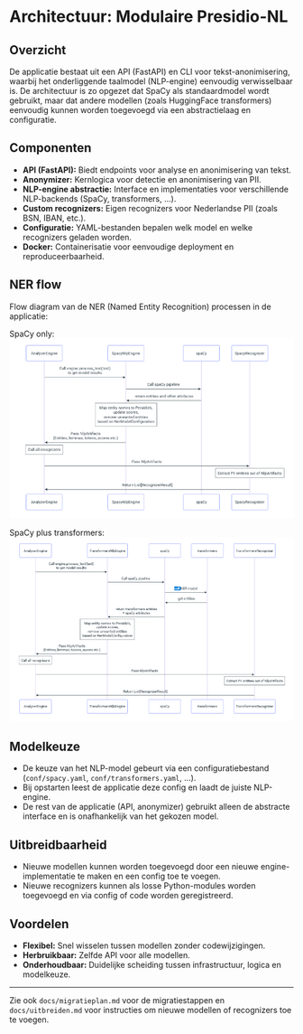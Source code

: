 # Architectuur: Modulaire Presidio-NL

## Overzicht

De applicatie bestaat uit een API (FastAPI) en CLI voor tekst-anonimisering, waarbij het onderliggende taalmodel (NLP-engine) eenvoudig verwisselbaar is. De architectuur is zo opgezet dat SpaCy als standaardmodel wordt gebruikt, maar dat andere modellen (zoals HuggingFace transformers) eenvoudig kunnen worden toegevoegd via een abstractielaag en configuratie.

## Componenten

- **API (FastAPI):** Biedt endpoints voor analyse en anonimisering van tekst.
- **Anonymizer:** Kernlogica voor detectie en anonimisering van PII.
- **NLP-engine abstractie:** Interface en implementaties voor verschillende NLP-backends (SpaCy, transformers, ...).
- **Custom recognizers:** Eigen recognizers voor Nederlandse PII (zoals BSN, IBAN, etc.).
- **Configuratie:** YAML-bestanden bepalen welk model en welke recognizers geladen worden.
- **Docker:** Containerisatie voor eenvoudige deployment en reproduceerbaarheid.

## NER flow

Flow diagram van de NER (Named Entity Recognition) processen in de applicatie:

SpaCy only: \
![NER with SpaCy flow diagram](assets/NER_SpaCy.png)

SpaCy plus transformers: \
![NER with Spacy + Transformers flow diagram](assets/NER_transformers.png)

## Modelkeuze

- De keuze van het NLP-model gebeurt via een configuratiebestand (`conf/spacy.yaml`, `conf/transformers.yaml`, ...).
- Bij opstarten leest de applicatie deze config en laadt de juiste NLP-engine.
- De rest van de applicatie (API, anonymizer) gebruikt alleen de abstracte interface en is onafhankelijk van het gekozen model.

## Uitbreidbaarheid

- Nieuwe modellen kunnen worden toegevoegd door een nieuwe engine-implementatie te maken en een config toe te voegen.
- Nieuwe recognizers kunnen als losse Python-modules worden toegevoegd en via config of code worden geregistreerd.

## Voordelen

- **Flexibel:** Snel wisselen tussen modellen zonder codewijzigingen.
- **Herbruikbaar:** Zelfde API voor alle modellen.
- **Onderhoudbaar:** Duidelijke scheiding tussen infrastructuur, logica en modelkeuze.

---

Zie ook `docs/migratieplan.md` voor de migratiestappen en `docs/uitbreiden.md` voor instructies om nieuwe modellen of recognizers toe te voegen. 